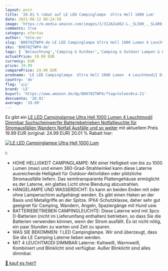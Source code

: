 ```yaml
---
layout: post
title: '20.01 % rabat auf LE LED Campinglampe  Ultra Hell 1000 Lum'
date: 2021-08-12 06:24:50
image: 'https://m.media-amazon.com/images/I/312A2uU62-L._SL500_._SL400_.jpg'
comments: true
category: ofertas
author: 'tole.es'
slug: 'B0078ZTWP4-de LE LED Campinglampe Ultra Hell 1000 Lumen 4 LeuchtmodiI...'
sku: 'B0078ZTWP4-de'
tags: [ 'Beleuchtung','Camping & Outdoor','Camping & Outdoor Lampen & Laternen','Elektrische Camping-Laternen','Innenbeleuchtung','Laternen','Spezial- & Stimmungsbeleuchtung','Sport','Sport & Freizeit','Sport & Outdoor Aktivitäten, Bekleidung & Ausrüstung','le', ]
actualPrice: 19.99 EUR
currency: EUR
price: 19.99
comparePrice: 24.99 EUR
prodname: 'LE LED Campinglampe  Ultra Hell 1000 Lumen  4 LeuchtmodiI Dimmbar Suchscheinwerfer  Batteriebetrieben Notfallleuchte für Stromausfällen  Wandern  Notfall  Ausfälle und so weiter'
country: 'de'
flag: '🇩🇪'
brand: 'LE'
buyurl: 'https://www.amazon.de/dp/B0078ZTWP4/?tag=tolees0ca-21'
descuento: '20.01'
average: '19.99'
---
```


Es gibt ein [LE LED Campinglampe  Ultra Hell 1000 Lumen  4 LeuchtmodiI Dimmbar Suchscheinwerfer  Batteriebetrieben Notfallleuchte für Stromausfällen  Wandern  Notfall  Ausfälle und so weiter](https://www.amazon.de/dp/B0078ZTWP4/?tag=tolees0ca-21) mit aktuellem Preis 19.99 EUR (original: 24.99 EUR) 20.01 % Rabatt hier:

[![LE LED Campinglampe  Ultra Hell 1000 Lum](https://m.media-amazon.com/images/I/312A2uU62-L._SL500_._SL400_.jpg)](https://www.amazon.de/dp/B0078ZTWP4/?tag=tolees0ca-21)

ℹ️:

- HOHE HELLIGKEIT CAMPINGLAMPE: Mit einer Helligkeit von bis zu 1000 Lumen (max) und einem 360-Grad-Strahlwinkel kann diese Laterne ausreichende Helligkeit für Outdoor-Aktivitäten oder plötzliche Stromausfälle liefern. Das semitransparente Plattengehäuse ermöglicht es der Laterne, ein glattes Licht ohne Blendung abzustrahlen.
- HÄNGELAMPE UND WASSERDICHT: Es kann an beiden Enden mit oder ohne Lampenschirm aufgehängt werden. Es gibt einen Haken an der Basis und Metallgriffe an der Spitze. IPX4-Schutzklasse, daher sehr gut geeignet für Camping, Wandern, Angeln, Spaziergänge mit Hund usw.
- BATTERIEBETRIEBEN CAMPINGLEUCHTE: Diese Laterne wird mit 3pcs D-Batterien (nicht im Lieferumfang enthalten) betrieben, so dass Sie die Batterien verwenden können, wenn der Strom ausfällt. Es ist nicht nötig, ein paar Stunden zu warten und Zeit zu sparen.
- WAS SIE BEKOMMEN: 1 LED Campinglampe. Wir sind überzeugt, dass Sie die LE Camping Laterne lieben werden.
- MIT 4 LEUCHTMODI DIMMBAR Laterne: Kaltweiß, Warmweiß, Kombiniert und Blinklicht sind verfügbar. Außer Blinklicht sind alles dimmbar.

[🛒 kauf es hier!!](https://www.amazon.de/dp/B0078ZTWP4/?tag=tolees0ca-21)
